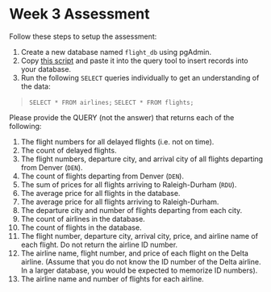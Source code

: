 # Week 3 Assessment

Follow these steps to setup the assessment:
1. Create a new database named `flight_db` using pgAdmin.
2. Copy [this script](flight_db.sql) and paste it into the query tool to insert records into your database.
3. Run the following `SELECT` queries individually to get an understanding of the data:
> `SELECT * FROM airlines;`
> `SELECT * FROM flights;`

Please provide the QUERY (not the answer) that returns each of the following:
1. The flight numbers for all delayed flights (i.e. not on time).
1. The count of delayed flights.
1. The flight numbers, departure city, and arrival city of all flights departing from Denver (`DEN`).
1. The count of flights departing from Denver (`DEN`).
1. The sum of prices for all flights arriving to Raleigh-Durham (`RDU`).
1. The average price for all flights in the database.
1. The average price for all flights arriving to Raleigh-Durham.
1. The departure city and number of flights departing from each city.
1. The count of airlines in the database.
1. The count of flights in the database.
1. The flight number, departure city, arrival city, price, and airline name of each flight. Do not return the airline ID number.
1. The airline name, flight number, and price of each flight on the Delta airline. (Assume that you do not know the ID number of the Delta airline. In a larger database, you would be expected to memorize ID numbers).
1. The airline name and number of flights for each airline.